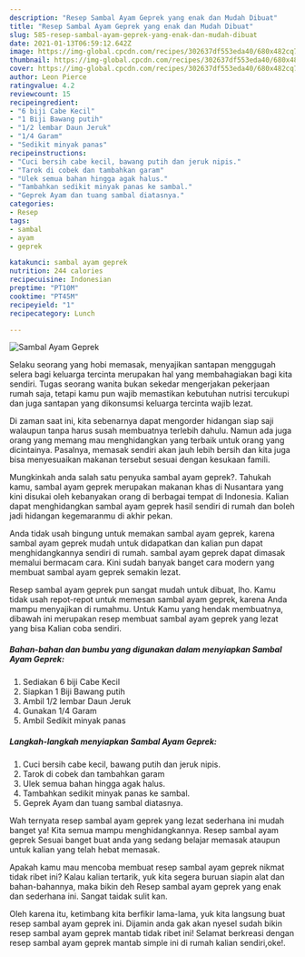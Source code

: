 ```yaml
---
description: "Resep Sambal Ayam Geprek yang enak dan Mudah Dibuat"
title: "Resep Sambal Ayam Geprek yang enak dan Mudah Dibuat"
slug: 585-resep-sambal-ayam-geprek-yang-enak-dan-mudah-dibuat
date: 2021-01-13T06:59:12.642Z
image: https://img-global.cpcdn.com/recipes/302637df553eda40/680x482cq70/sambal-ayam-geprek-foto-resep-utama.jpg
thumbnail: https://img-global.cpcdn.com/recipes/302637df553eda40/680x482cq70/sambal-ayam-geprek-foto-resep-utama.jpg
cover: https://img-global.cpcdn.com/recipes/302637df553eda40/680x482cq70/sambal-ayam-geprek-foto-resep-utama.jpg
author: Leon Pierce
ratingvalue: 4.2
reviewcount: 15
recipeingredient:
- "6 biji Cabe Kecil"
- "1 Biji Bawang putih"
- "1/2 lembar Daun Jeruk"
- "1/4 Garam"
- "Sedikit minyak panas"
recipeinstructions:
- "Cuci bersih cabe kecil, bawang putih dan jeruk nipis."
- "Tarok di cobek dan tambahkan garam"
- "Ulek semua bahan hingga agak halus."
- "Tambahkan sedikit minyak panas ke sambal."
- "Geprek Ayam dan tuang sambal diatasnya."
categories:
- Resep
tags:
- sambal
- ayam
- geprek

katakunci: sambal ayam geprek 
nutrition: 244 calories
recipecuisine: Indonesian
preptime: "PT10M"
cooktime: "PT45M"
recipeyield: "1"
recipecategory: Lunch

---
```



![Sambal Ayam Geprek](https://img-global.cpcdn.com/recipes/302637df553eda40/680x482cq70/sambal-ayam-geprek-foto-resep-utama.jpg)

Selaku seorang yang hobi memasak, menyajikan santapan menggugah selera bagi keluarga tercinta merupakan hal yang membahagiakan bagi kita sendiri. Tugas seorang  wanita bukan sekedar mengerjakan pekerjaan rumah saja, tetapi kamu pun wajib memastikan kebutuhan nutrisi tercukupi dan juga santapan yang dikonsumsi keluarga tercinta wajib lezat.

Di zaman  saat ini, kita sebenarnya dapat mengorder hidangan siap saji walaupun tanpa harus susah membuatnya terlebih dahulu. Namun ada juga orang yang memang mau menghidangkan yang terbaik untuk orang yang dicintainya. Pasalnya, memasak sendiri akan jauh lebih bersih dan kita juga bisa menyesuaikan makanan tersebut sesuai dengan kesukaan famili. 



Mungkinkah anda salah satu penyuka sambal ayam geprek?. Tahukah kamu, sambal ayam geprek merupakan makanan khas di Nusantara yang kini disukai oleh kebanyakan orang di berbagai tempat di Indonesia. Kalian dapat menghidangkan sambal ayam geprek hasil sendiri di rumah dan boleh jadi hidangan kegemaranmu di akhir pekan.

Anda tidak usah bingung untuk memakan sambal ayam geprek, karena sambal ayam geprek mudah untuk didapatkan dan kalian pun dapat menghidangkannya sendiri di rumah. sambal ayam geprek dapat dimasak memalui bermacam cara. Kini sudah banyak banget cara modern yang membuat sambal ayam geprek semakin lezat.

Resep sambal ayam geprek pun sangat mudah untuk dibuat, lho. Kamu tidak usah repot-repot untuk memesan sambal ayam geprek, karena Anda mampu menyajikan di rumahmu. Untuk Kamu yang hendak membuatnya, dibawah ini merupakan resep membuat sambal ayam geprek yang lezat yang bisa Kalian coba sendiri.

<!--inarticleads1-->

##### Bahan-bahan dan bumbu yang digunakan dalam menyiapkan Sambal Ayam Geprek:

1. Sediakan 6 biji Cabe Kecil
1. Siapkan 1 Biji Bawang putih
1. Ambil 1/2 lembar Daun Jeruk
1. Gunakan 1/4 Garam
1. Ambil Sedikit minyak panas




<!--inarticleads2-->

##### Langkah-langkah menyiapkan Sambal Ayam Geprek:

1. Cuci bersih cabe kecil, bawang putih dan jeruk nipis.
1. Tarok di cobek dan tambahkan garam
1. Ulek semua bahan hingga agak halus.
1. Tambahkan sedikit minyak panas ke sambal.
1. Geprek Ayam dan tuang sambal diatasnya.




Wah ternyata resep sambal ayam geprek yang lezat sederhana ini mudah banget ya! Kita semua mampu menghidangkannya. Resep sambal ayam geprek Sesuai banget buat anda yang sedang belajar memasak ataupun untuk kalian yang telah hebat memasak.

Apakah kamu mau mencoba membuat resep sambal ayam geprek nikmat tidak ribet ini? Kalau kalian tertarik, yuk kita segera buruan siapin alat dan bahan-bahannya, maka bikin deh Resep sambal ayam geprek yang enak dan sederhana ini. Sangat taidak sulit kan. 

Oleh karena itu, ketimbang kita berfikir lama-lama, yuk kita langsung buat resep sambal ayam geprek ini. Dijamin anda gak akan nyesel sudah bikin resep sambal ayam geprek mantab tidak ribet ini! Selamat berkreasi dengan resep sambal ayam geprek mantab simple ini di rumah kalian sendiri,oke!.

